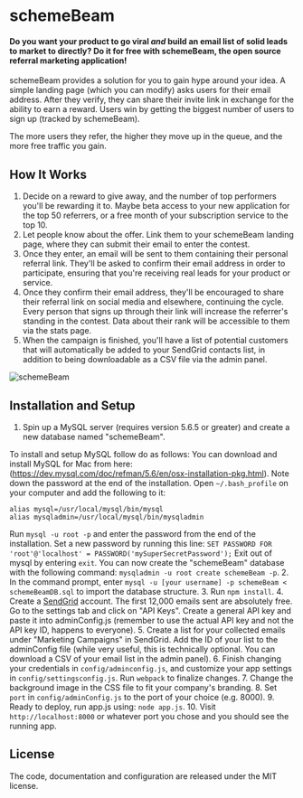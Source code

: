 # schemeBeam

#### Do you want your product to go viral *and* build an email list of solid leads to market to directly? Do it for free with schemeBeam, the open source referral marketing application! 

schemeBeam provides a solution for you to gain hype around your idea. A simple landing page (which you can modify) asks users for their email address. After they verify, they can share their invite link in exchange for the ability to earn a reward. Users win by getting the biggest number of users to sign up (tracked by schemeBeam).

The more users they refer, the higher they move up in the queue, and the more free traffic you gain.


## How It Works

1. Decide on a reward to give away, and the number of top performers you'll be rewarding it to. Maybe beta access to your new application for the top 50 referrers, or a free month of your subscription service to the top 10.
2. Let people know about the offer. Link them to your schemeBeam landing page, where they can submit their email to enter the contest.
3. Once they enter, an email will be sent to them containing their personal referral link. They'll be asked to confirm their email address in order to participate, ensuring that you're receiving real leads for your product or service.
4. Once they confirm their email address, they'll be encouraged to share their referral link on social media and elsewhere, continuing the cycle. Every person that signs up through their link will increase the referrer's standing in the contest. Data about their rank will be accessible to them via the stats page.
5. When the campaign is finished, you'll have a list of potential customers that will automatically be added to your SendGrid contacts list, in addition to being downloadable as a CSV file via the admin panel.


![schemeBeam](http://i.imgur.com/yB3glO2.gif)


## Installation and Setup

1. Spin up a MySQL server (requires version 5.6.5 or greater) and create a new database named "schemeBeam".

To install and setup MySQL follow do as follows:
You can download and install MySQL for Mac from here:(https://dev.mysql.com/doc/refman/5.6/en/osx-installation-pkg.html).
Note down the password at the end of the installation.
Open `~/.bash_profile` on your computer and add the following to it:
```
alias mysql=/usr/local/mysql/bin/mysql
alias mysqladmin=/usr/local/mysql/bin/mysqladmin
```
Run `mysql -u root -p` and enter the password from the end of the installation.
Set a new password by running this line:
`SET PASSWORD FOR 'root'@'localhost' = PASSWORD('mySuperSecretPassword');`
Exit out of mysql by entering `exit`.
You can now create the "schemeBeam" database with the following command:
`mysqladmin -u root create schemeBeam -p`.
2. In the command prompt, enter `mysql -u [your username] -p schemeBeam < schemeBeamDB.sql` to import the database structure.
3. Run `npm install`.
4. Create a [SendGrid](https://www.sendgrid.com) account. The first 12,000 emails sent are absolutely free. Go to the settings tab and click on "API Keys". Create a general API key and paste it into adminConfig.js (remember to use the actual API key and not the API key ID, happens to everyone).
5. Create a list for your collected emails under "Marketing Campaigns" in SendGrid. Add the ID of your list to the adminConfig file (while very useful, this is technically optional. You can download a CSV of your email list in the admin panel).
6. Finish changing your credentials in `config/adminconfig.js`, and customize your app settings in `config/settingsconfig.js`. Run `webpack` to finalize changes.
7. Change the background image in the CSS file to fit your company's branding.
8. Set `port` in `config/adminConfig.js` to the port of your choice (e.g. 8000).
9. Ready to deploy, run app.js using: `node app.js`.
10. Visit `http://localhost:8000` or whatever port you chose and you should see the running app.

## License

The code, documentation and configuration are released under
the MIT license.
